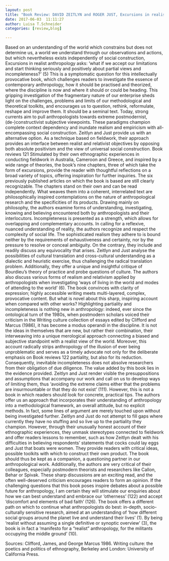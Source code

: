 ```yaml
---
layout: post
title: "Book Review: DAVID ZEITLYN and ROGER JUST, Excursions in realist anthropology: a merological approach, Newcastle: Cambridge Scholars Publishing 2014."
date: 2017-06-03  11:11:27
author: Luisa T.Schneider
categories: [review,blog]

---
```


Based on an understanding of the world which constrains but does not determine us, a world we understand through our observations and actions, but which nevertheless exists independently of social construction, Excursions in realist anthropology asks: ‘what if we accept our limitations and start thinking seriously and positively about partial views and incompleteness?’ (5) This is a symptomatic question for this intellectually provocative book, which challenges readers to investigate the essence of contemporary anthropology, how it should be practised and theorized, where the discipline is now and where it should or could be heading. 
This gripping investigation of the fragmentary nature of our enterprise sheds light on the challenges, problems and limits of our methodological and theoretical toolkits, and encourages us to question, rethink, reformulate, reshape and improve them. It should be a seminal text. 
Today, strong currents aim to pull anthropologists towards extreme postmodernist, (de-)constructivist subjective viewpoints. These paradigms champion complete context dependency and inundate realism and empiricism with all-encompassing social construction. 
Zeitlyn and Just provide us with an alternative option. As a technique based on fieldwork, their approach provides an interface between realist and relativist objectives by opposing both absolute positivism and the view of universal social construction. Book reviews 121 Stimulated by their own ethnographic experiences in conducting fieldwork in Australia, Cameroon and Greece, and inspired by a wide range of theories, the book’s nine chapters, three of which take the form of excursions, provide the reader with thoughtful reflections on a broad variety of topics, offering inspiration for further inquiries. 
The six previously published articles on which the book is based are still clearly recognizable. The chapters stand on their own and can be read independently. What weaves them into a coherent, interrelated text are philosophically inspired contemplations on the nature of anthropological research and the specificities of its products. 
Drawing mainly on philosophy, the authors examine forms of understanding, investigating, knowing and believing encountered both by anthropologists and their interlocutors. Incompleteness is presented as a strength, which allows for overlapping and complementary accounts. In calling for a reflexive, nuanced understanding of reality, the authors recognize and respect the complexity of social life. 
The sophisticated realism they adhere to is bound neither by the requirements of exhaustiveness and certainty, nor by the pressure to resolve or conceal ambiguity. On the contrary, they include and readily discuss any equivocality that arises. Zeitlyn and Just analyse the possibilities of cultural translation and cross-cultural understanding as a dialectic and heuristic exercise, thus challenging the radical translation problem. 
Additionally, they offer a unique and insightful critique of Bourdieu’s theory of practice and probe questions of culture. The authors also discuss various forms of realism and relativism applied by anthropologists when investigating ‘ways of living in the world and modes of attending to the world’ (6). 
The book convinces with clarity of expression; highly accessible writing meets multi-layered, complex, provocative content. 
But what is novel about this sharp, inspiring account when compared with other works? Highlighting partiality and incompleteness is nothing new in anthropology: indeed, ever since the ontological turn of the 1980s, when postmodern scholars voiced their criticism in the Writing culture collection of essays edited by Clifford and Marcus (1986), it has become a modus operandi in the discipline. It is not the ideas in themselves that are new, but rather their combination, their interweaving into a unique merological approach connecting a biased and subjective standpoint with a realist view of the world. Moreover, this account radically strips anthropology of the illusion of ever being unproblematic and serves as a timely advocate not only for the deliberate emphasis on Book reviews 122 partiality, but also for its reduction. Consequently, inevitable incompleteness does not absolve researchers from their obligation of due diligence. The value added by this book lies in the evidence provided. Zeitlyn and Just render visible the presuppositions and assumptions that accompany our work and call on us to develop ways of limiting them, thus ‘avoiding the extreme claims either that the problems are insurmountable or that they do not exist’ (111). However, this is not a book in which readers should look for concrete, practical tips. The authors offer us an approach that incorporates their understanding of anthropology into a methodological framework, an overall attitude, but no explicit methods. In fact, some lines of argument are merely touched upon without being investigated further. Zeitlyn and Just do not attempt to fill gaps where currently they have no stuffing and so live up to the partiality they champion. However, through their unusually honest account of their ethnographic experiences, they unmask stereotypes connected to fieldwork and offer readers lessons to remember, such as how Zeitlyn dealt with his difficulties in believing respondents’ statements that cocks could lay eggs and Just that boats were women. They provide readers with critical ideas, possible toolkits with which to construct their own product. The book should thus be kept as a companion, a questioning partner in our anthropological work. Additionally, the authors are very critical of their colleagues, especially postmodern theorists and researchers like Callon, Behar or Spivak. These sharp discussions are an exciting read, and the often well-deserved criticism encourages readers to form an opinion. If the challenging questions that this book poses inspire debates about a possible future for anthropology, I am certain they will stimulate our enquiries about how we can best understand and embrace our ‘otherness’ (122) and accept ‘discomfort and elements of bad faith’ (126). The book offers a different path on which to continue what anthropologists do best: in-depth, socio-culturally sensitive research, aimed at an understanding of ‘how different social groups around the planet live and understand their lives’ (1). By being ‘realist without assuming a single definitive or synoptic overview’ (3), the book is in fact a ‘manifesto for a “realist” anthropology, for the militants occupying the middle ground’ (10). 

Sources:
Clifford, James, and George Marcus 1986. Writing culture: the poetics and politics of ethnography, Berkeley and London: University of California Press. 


